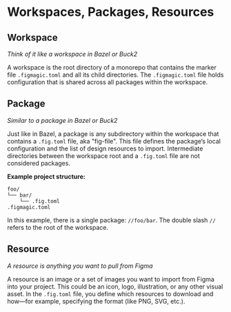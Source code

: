 # Workspaces, Packages, Resources

## Workspace
*Think of it like a workspace in Bazel or Buck2*

A workspace is the root directory of a monorepo that contains the marker file `.figmagic.toml` and all its child directories. The `.figmagic.toml` file holds configuration that is shared across all packages within the workspace.

## Package
*Similar to a package in Bazel or Buck2*

Just like in Bazel, a package is any subdirectory within the workspace that contains a `.fig.toml` file, aka "fig-file". This file defines the package’s local configuration and the list of design resources to import. Intermediate directories between the workspace root and a `.fig.toml` file are not considered packages.

**Example project structure:**

```text
foo/ 
└── bar/ 
    └── .fig.toml 
.figmagic.toml
```

In this example, there is a single package: `//foo/bar`. The double slash `//` refers to the root of the workspace.

## Resource
*A resource is anything you want to pull from Figma*

A resource is an image or a set of images you want to import from Figma into your project. This could be an icon, logo, illustration, or any other visual asset. In the `.fig.toml` file, you define which resources to download and how—for example, specifying the format (like PNG, SVG, etc.).